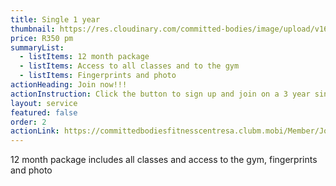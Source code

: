 ```yaml
---
title: Single 1 year
thumbnail: https://res.cloudinary.com/committed-bodies/image/upload/v1643965379/memberships/gym-membership-Benoni-Kempton-park-SINGLE-406x250.png
price: R350 pm
summaryList:
  - listItems: 12 month package
  - listItems: Access to all classes and to the gym
  - listItems: Fingerprints and photo
actionHeading: Join now!!!
actionInstruction: Click the button to sign up and join on a 3 year single contract.
layout: service
featured: false
order: 2
actionLink: https://committedbodiesfitnesscentresa.clubm.mobi/Member/Joining.mvc?mtid=60251&joinAsNew=True
---
```

12 month package includes all classes and access to the gym, fingerprints and photo